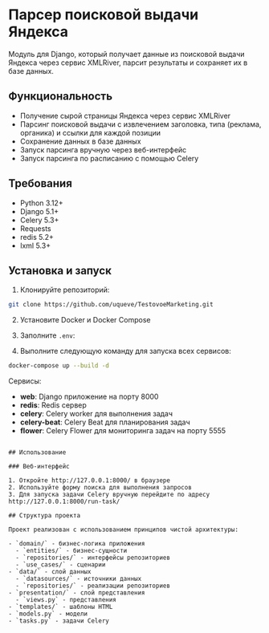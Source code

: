# Парсер поисковой выдачи Яндекса

Модуль для Django, который получает данные из поисковой выдачи Яндекса через сервис XMLRiver, парсит результаты и сохраняет их в базе данных.

## Функциональность

- Получение сырой страницы Яндекса через сервис XMLRiver
- Парсинг поисковой выдачи с извлечением заголовка, типа (реклама, органика) и ссылки для каждой позиции
- Сохранение данных в базе данных
- Запуск парсинга вручную через веб-интерфейс
- Запуск парсинга по расписанию с помощью Celery

## Требования

- Python 3.12+
- Django 5.1+
- Celery 5.3+
- Requests
- redis 5.2+
- lxml 5.3+

## Установка и запуск

1. Клонируйте репозиторий:
```bash
git clone https://github.com/uqueve/TestovoeMarketing.git
```

2. Установите Docker и Docker Compose
3. Заполните `.env`:

4. Выполните следующую команду для запуска всех сервисов:
```bash
docker-compose up --build -d
```

Сервисы:
- **web**: Django приложение на порту 8000
- **redis**: Redis сервер
- **celery**: Celery worker для выполнения задач
- **celery-beat**: Celery Beat для планирования задач
- **flower**: Celery Flower для мониторинга задач на порту 5555
```

## Использование

### Веб-интерфейс

1. Откройте http://127.0.0.1:8000/ в браузере
2. Используйте форму поиска для выполнения запросов
3. Для запуска задачи Celery вручную перейдите по адресу http://127.0.0.1:8000/run-task/

## Структура проекта

Проект реализован с использованием принципов чистой архитектуры:

- `domain/` - бизнес-логика приложения
  - `entities/` - бизнес-сущности
  - `repositories/` - интерфейсы репозиториев
  - `use_cases/` - сценарии
- `data/` - слой данных
  - `datasources/` - источники данных
  - `repositories/` - реализации репозиториев
- `presentation/` - слой представления
  - `views.py` - представления
- `templates/` - шаблоны HTML
- `models.py` - модели
- `tasks.py` - задачи Celery 
